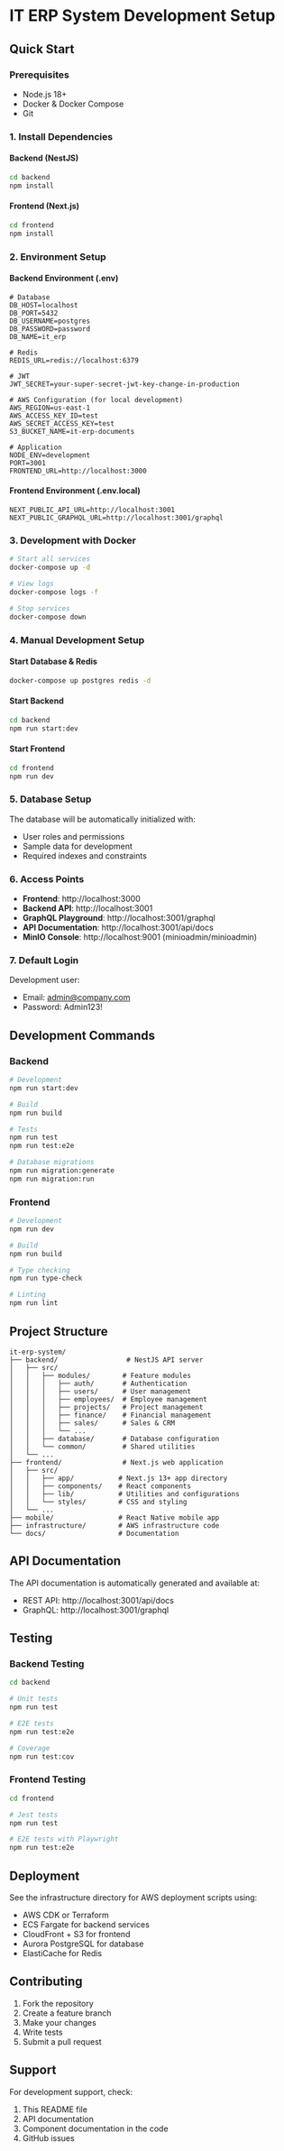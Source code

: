 # IT ERP System Development Setup

## Quick Start

### Prerequisites
- Node.js 18+
- Docker & Docker Compose
- Git

### 1. Install Dependencies

#### Backend (NestJS)
```bash
cd backend
npm install
```

#### Frontend (Next.js)
```bash
cd frontend
npm install
```

### 2. Environment Setup

#### Backend Environment (.env)
```env
# Database
DB_HOST=localhost
DB_PORT=5432
DB_USERNAME=postgres
DB_PASSWORD=password
DB_NAME=it_erp

# Redis
REDIS_URL=redis://localhost:6379

# JWT
JWT_SECRET=your-super-secret-jwt-key-change-in-production

# AWS Configuration (for local development)
AWS_REGION=us-east-1
AWS_ACCESS_KEY_ID=test
AWS_SECRET_ACCESS_KEY=test
S3_BUCKET_NAME=it-erp-documents

# Application
NODE_ENV=development
PORT=3001
FRONTEND_URL=http://localhost:3000
```

#### Frontend Environment (.env.local)
```env
NEXT_PUBLIC_API_URL=http://localhost:3001
NEXT_PUBLIC_GRAPHQL_URL=http://localhost:3001/graphql
```

### 3. Development with Docker

```bash
# Start all services
docker-compose up -d

# View logs
docker-compose logs -f

# Stop services
docker-compose down
```

### 4. Manual Development Setup

#### Start Database & Redis
```bash
docker-compose up postgres redis -d
```

#### Start Backend
```bash
cd backend
npm run start:dev
```

#### Start Frontend
```bash
cd frontend
npm run dev
```

### 5. Database Setup

The database will be automatically initialized with:
- User roles and permissions
- Sample data for development
- Required indexes and constraints

### 6. Access Points

- **Frontend**: http://localhost:3000
- **Backend API**: http://localhost:3001
- **GraphQL Playground**: http://localhost:3001/graphql
- **API Documentation**: http://localhost:3001/api/docs
- **MinIO Console**: http://localhost:9001 (minioadmin/minioadmin)

### 7. Default Login

Development user:
- Email: admin@company.com
- Password: Admin123!

## Development Commands

### Backend
```bash
# Development
npm run start:dev

# Build
npm run build

# Tests
npm run test
npm run test:e2e

# Database migrations
npm run migration:generate
npm run migration:run
```

### Frontend
```bash
# Development
npm run dev

# Build
npm run build

# Type checking
npm run type-check

# Linting
npm run lint
```

## Project Structure

```
it-erp-system/
├── backend/                 # NestJS API server
│   ├── src/
│   │   ├── modules/        # Feature modules
│   │   │   ├── auth/       # Authentication
│   │   │   ├── users/      # User management
│   │   │   ├── employees/  # Employee management
│   │   │   ├── projects/   # Project management
│   │   │   ├── finance/    # Financial management
│   │   │   ├── sales/      # Sales & CRM
│   │   │   └── ...
│   │   ├── database/       # Database configuration
│   │   └── common/         # Shared utilities
│   └── ...
├── frontend/               # Next.js web application
│   ├── src/
│   │   ├── app/           # Next.js 13+ app directory
│   │   ├── components/    # React components
│   │   ├── lib/           # Utilities and configurations
│   │   └── styles/        # CSS and styling
│   └── ...
├── mobile/                # React Native mobile app
├── infrastructure/        # AWS infrastructure code
└── docs/                  # Documentation
```

## API Documentation

The API documentation is automatically generated and available at:
- REST API: http://localhost:3001/api/docs
- GraphQL: http://localhost:3001/graphql

## Testing

### Backend Testing
```bash
cd backend

# Unit tests
npm run test

# E2E tests
npm run test:e2e

# Coverage
npm run test:cov
```

### Frontend Testing
```bash
cd frontend

# Jest tests
npm run test

# E2E tests with Playwright
npm run test:e2e
```

## Deployment

See the infrastructure directory for AWS deployment scripts using:
- AWS CDK or Terraform
- ECS Fargate for backend services
- CloudFront + S3 for frontend
- Aurora PostgreSQL for database
- ElastiCache for Redis

## Contributing

1. Fork the repository
2. Create a feature branch
3. Make your changes
4. Write tests
5. Submit a pull request

## Support

For development support, check:
1. This README file
2. API documentation
3. Component documentation in the code
4. GitHub issues

